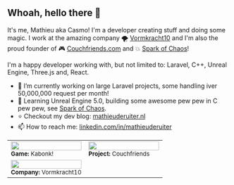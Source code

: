 ## Whoah, hello there 👋
It's me, Mathieu aka Casmo! I'm a developer creating stuff and doing some magic. I work at the amazing company 🌪️ [Vormkracht10](https://vormkracht10.nl) and I'm also the proud founder of 🎮 [Couchfriends.com](https://couchfriends.com) and 💥 [Spark of Chaos](Https://sparkofchaos.com)!

I'm a happy developer working with, but not limited to: Laravel, C++, Unreal Engine, Three.js and, React.

- 🔭 I’m currently working on large Laravel projects, some handling iver 50,000,000 request per month!
- 🌱 Learning Unreal Engine 5.0, building some awesome pew pew in C pew pew, see [Spark of Chaos](https://sparkofchaos.com).
- ⭐ Checkout my dev blog: [mathieuderuiter.nl](https://mathieuderuiter.nl)
- 📫 How to reach me: [linkedin.com/in/mathieuderuiter](https://www.linkedin.com/in/mathieuderuiter/)


<table width="100%">
  <tr>
    <td width="50%"><a href="https://sparkofchaos.com/#games"><img width="100%" src="https://raw.githubusercontent.com/casmo/casmo/master/images/kabonk-game.gif"></a><br><sup><strong>Game:</strong> Kabonk!</sup>
    <td width="50%"><a href="https://couchfriends.com"><img width="100%" src="https://raw.githubusercontent.com/casmo/casmo/master/images/couchfriends-opensource-games.gif"></a><br><sup><strong>Project:</strong> Couchfriends</sup></td>
  </tr>
  <tr>
    <td width="50%"><a href="https://vormkracht10.nl"><img width="100%" src="https://raw.githubusercontent.com/casmo/casmo/master/images/vormkracht10.gif"></a><br><sup><strong>Company:</strong> Vormkracht10</sup>
    <td width="50%">&nbsp;</td>
  </tr>
</table>
